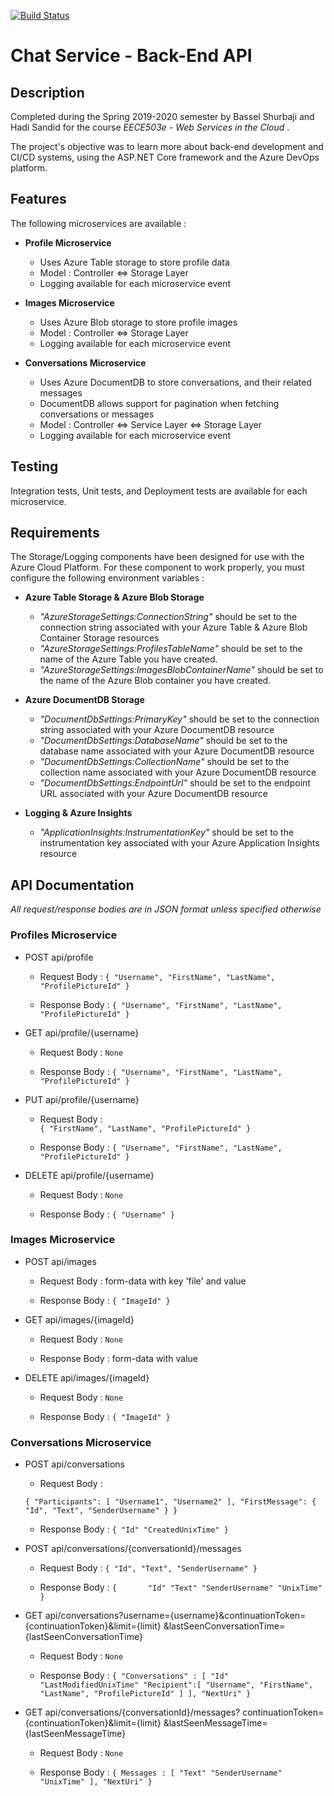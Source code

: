 [![Build Status](https://travis-ci.com/hsandid/ChatService-BackEnd.svg?branch=master)](https://travis-ci.com/hsandid/ChatService-BackEnd)
# Chat Service - Back-End API

## Description

Completed during the Spring 2019-2020 semester by Bassel Shurbaji and Hadi Sandid for the course _EECE503e - Web Services in the Cloud_ .

The project's objective was to learn more about back-end development and CI/CD systems, using the ASP.NET Core framework and the Azure DevOps platform.

## Features

The following microservices are available :

- **Profile Microservice**

   - Uses Azure Table storage to store profile data
   - Model : Controller <=> Storage Layer
   - Logging available for each microservice event

- **Images Microservice**

   - Uses Azure Blob storage to store profile images
   - Model : Controller <=> Storage Layer
   - Logging available for each microservice event

- **Conversations Microservice**

   - Uses Azure DocumentDB to store conversations, and their related messages
   - DocumentDB allows support for pagination when fetching conversations or messages
   - Model : Controller <=> Service Layer <=> Storage Layer
   - Logging available for each microservice event

## Testing

Integration tests, Unit tests, and Deployment tests are available for each microservice.

## Requirements

The Storage/Logging components have been designed for use with the Azure Cloud Platform. For these component to work properly, you must configure the following environment variables :

- **Azure Table Storage & Azure Blob Storage**

    - _"AzureStorageSettings:ConnectionString"_ should be set to the connection string associated with your Azure Table & Azure Blob Container Storage resources
    - _"AzureStorageSettings:ProfilesTableName"_ should be set to the name of the Azure Table you have created.
    - _"AzureStorageSettings:ImagesBlobContainerName"_ should be set to the name of the Azure Blob container you have created.

- **Azure DocumentDB Storage**

    - _"DocumentDbSettings:PrimaryKey"_ should be set to the connection string associated with your Azure DocumentDB resource
    - _"DocumentDbSettings:DatabaseName"_ should be set to the database name associated with your Azure DocumentDB resource
    - _"DocumentDbSettings:CollectionName"_ should be set to the collection name associated with your Azure DocumentDB resource
    - _"DocumentDbSettings:EndpointUrl"_ should be set to the endpoint URL associated with your Azure DocumentDB resource

- **Logging & Azure Insights**

    - _"ApplicationInsights:InstrumentationKey"_ should be set to the instrumentation key associated with your Azure Application Insights resource
    
## API Documentation

_All request/response bodies are in JSON format unless specified otherwise_

### Profiles Microservice

- POST api/profile

   - Request Body :
`{
"Username",
"FirstName",
"LastName",
"ProfilePictureId"
}`

   - Response Body :
 `{
 "Username",
 "FirstName",
 "LastName",
 "ProfilePictureId"
 }`

- GET api/profile/{username}

   - Request Body : `None`

   - Response Body :
 `{
 "Username",
 "FirstName",
 "LastName",
 "ProfilePictureId"
 }`

- PUT api/profile/{username}

   - Request Body :   
`{
"FirstName",
"LastName",
"ProfilePictureId"
}`

   - Response Body :
 `{
 "Username",
 "FirstName",
 "LastName",
 "ProfilePictureId"
 }`

- DELETE api/profile/{username}

   - Request Body : `None`

   - Response Body :
`{
"Username"
}`

### Images Microservice

- POST api/images

   - Request Body : form-data with key 'file' and value <Photo>

   - Response Body :
`{
    "ImageId"
}`
- GET api/images/{imageId}

   - Request Body : `None`

   - Response Body : form-data with value <Photo>

- DELETE api/images/{imageId}

   - Request Body : `None`

   - Response Body :
 `{
     "ImageId"
 }`

### Conversations Microservice

- POST api/conversations

   - Request Body :

  `{
    "Participants": [
        "Username1",
        "Username2"
    ],
    "FirstMessage": {
        "Id",
        "Text",
        "SenderUsername"
    }
}`

   - Response Body :
 `{
 	"Id"
 	"CreatedUnixTime"
 }`

- POST api/conversations/{conversationId}/messages

   - Request Body :
`{
"Id",
"Text",
"SenderUsername"
}`

   - Response Body :
`{      
  "Id"
  "Text"
  "SenderUsername"
  "UnixTime"
}`

- GET api/conversations?username={username}&continuationToken={continuationToken}&limit={limit}
&lastSeenConversationTime={lastSeenConversationTime}

   - Request Body : `None`

   - Response Body :
`{
 "Conversations" : [
 "Id"
 "LastModifiedUnixTime"
 "Recipient":[
 "Username",
  "FirstName",
  "LastName",
  "ProfilePictureId"
  ]
 ],
 "NextUri"
}`

- GET api/conversations/{conversationId}/messages? continuationToken={continuationToken}&limit={limit}
&lastSeenMessageTime={lastSeenMessageTime}

   - Request Body : `None`

   - Response Body :
`{
  Messages : [
  "Text"
  "SenderUsername"
  "UnixTime"
  ],
  "NextUri"
}`

